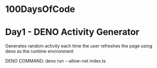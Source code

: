 # 100DaysOfCode

# Day1 - DENO Activity Generator

Generates random activity each time the user refreshes the page using deno as the runtime environment

DENO COMMAND: deno run --allow-net index.ts
